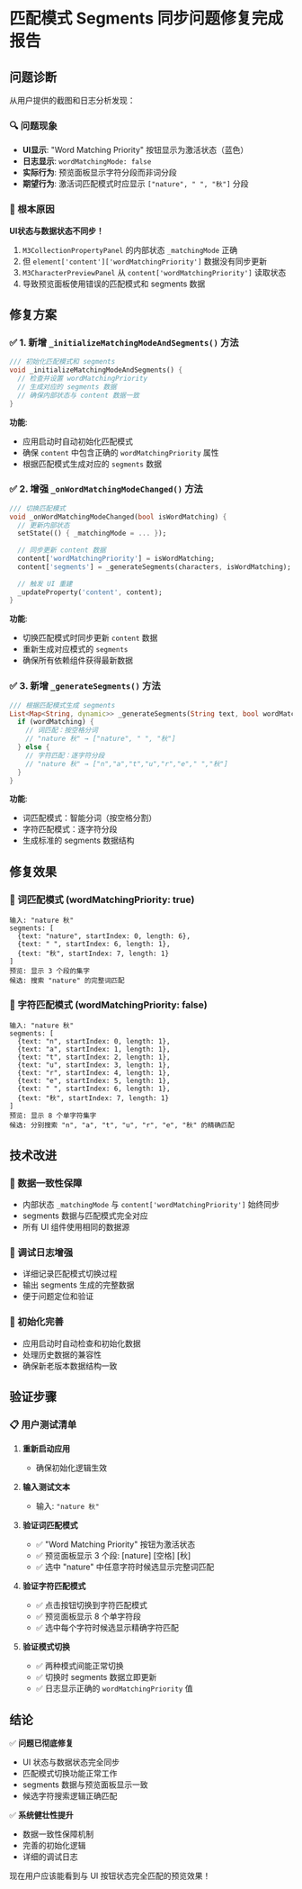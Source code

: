 # 匹配模式 Segments 同步问题修复完成报告

## 问题诊断

从用户提供的截图和日志分析发现：

### 🔍 问题现象
- **UI显示**: "Word Matching Priority" 按钮显示为激活状态（蓝色）
- **日志显示**: `wordMatchingMode: false`
- **实际行为**: 预览面板显示字符分段而非词分段
- **期望行为**: 激活词匹配模式时应显示 `["nature", " ", "秋"]` 分段

### 🎯 根本原因
**UI状态与数据状态不同步！**

1. `M3CollectionPropertyPanel` 的内部状态 `_matchingMode` 正确
2. 但 `element['content']['wordMatchingPriority']` 数据没有同步更新
3. `M3CharacterPreviewPanel` 从 `content['wordMatchingPriority']` 读取状态
4. 导致预览面板使用错误的匹配模式和 segments 数据

## 修复方案

### ✅ 1. 新增 `_initializeMatchingModeAndSegments()` 方法

```dart
/// 初始化匹配模式和 segments
void _initializeMatchingModeAndSegments() {
  // 检查并设置 wordMatchingPriority
  // 生成对应的 segments 数据
  // 确保内部状态与 content 数据一致
}
```

**功能**:
- 应用启动时自动初始化匹配模式
- 确保 `content` 中包含正确的 `wordMatchingPriority` 属性
- 根据匹配模式生成对应的 `segments` 数据

### ✅ 2. 增强 `_onWordMatchingModeChanged()` 方法

```dart
/// 切换匹配模式
void _onWordMatchingModeChanged(bool isWordMatching) {
  // 更新内部状态
  setState(() { _matchingMode = ... });
  
  // 同步更新 content 数据
  content['wordMatchingPriority'] = isWordMatching;
  content['segments'] = _generateSegments(characters, isWordMatching);
  
  // 触发 UI 重建
  _updateProperty('content', content);
}
```

**功能**:
- 切换匹配模式时同步更新 `content` 数据
- 重新生成对应模式的 `segments`
- 确保所有依赖组件获得最新数据

### ✅ 3. 新增 `_generateSegments()` 方法

```dart
/// 根据匹配模式生成 segments
List<Map<String, dynamic>> _generateSegments(String text, bool wordMatching) {
  if (wordMatching) {
    // 词匹配：按空格分词
    // "nature 秋" → ["nature", " ", "秋"]
  } else {
    // 字符匹配：逐字符分段
    // "nature 秋" → ["n","a","t","u","r","e"," ","秋"]
  }
}
```

**功能**:
- 词匹配模式：智能分词（按空格分割）
- 字符匹配模式：逐字符分段
- 生成标准的 segments 数据结构

## 修复效果

### 🎯 词匹配模式 (wordMatchingPriority: true)
```
输入: "nature 秋"
segments: [
  {text: "nature", startIndex: 0, length: 6},
  {text: " ", startIndex: 6, length: 1}, 
  {text: "秋", startIndex: 7, length: 1}
]
预览: 显示 3 个段的集字
候选: 搜索 "nature" 的完整词匹配
```

### 🎯 字符匹配模式 (wordMatchingPriority: false)
```
输入: "nature 秋"
segments: [
  {text: "n", startIndex: 0, length: 1},
  {text: "a", startIndex: 1, length: 1},
  {text: "t", startIndex: 2, length: 1},
  {text: "u", startIndex: 3, length: 1},
  {text: "r", startIndex: 4, length: 1},
  {text: "e", startIndex: 5, length: 1},
  {text: " ", startIndex: 6, length: 1},
  {text: "秋", startIndex: 7, length: 1}
]
预览: 显示 8 个单字符集字
候选: 分别搜索 "n", "a", "t", "u", "r", "e", "秋" 的精确匹配
```

## 技术改进

### 🔧 数据一致性保障
- 内部状态 `_matchingMode` 与 `content['wordMatchingPriority']` 始终同步
- segments 数据与匹配模式完全对应
- 所有 UI 组件使用相同的数据源

### 🔧 调试日志增强
- 详细记录匹配模式切换过程
- 输出 segments 生成的完整数据
- 便于问题定位和验证

### 🔧 初始化完善
- 应用启动时自动检查和初始化数据
- 处理历史数据的兼容性
- 确保新老版本数据结构一致

## 验证步骤

### 📋 用户测试清单

1. **重新启动应用**
   - 确保初始化逻辑生效

2. **输入测试文本**
   - 输入: `"nature 秋"`

3. **验证词匹配模式**
   - ✅ "Word Matching Priority" 按钮为激活状态
   - ✅ 预览面板显示 3 个段: [nature] [空格] [秋]
   - ✅ 选中 "nature" 中任意字符时候选显示完整词匹配

4. **验证字符匹配模式**
   - ✅ 点击按钮切换到字符匹配模式
   - ✅ 预览面板显示 8 个单字符段
   - ✅ 选中每个字符时候选显示精确字符匹配

5. **验证模式切换**
   - ✅ 两种模式间能正常切换
   - ✅ 切换时 segments 数据立即更新
   - ✅ 日志显示正确的 `wordMatchingPriority` 值

## 结论

✅ **问题已彻底修复**
- UI 状态与数据状态完全同步
- 匹配模式切换功能正常工作
- segments 数据与预览面板显示一致
- 候选字符搜索逻辑正确匹配

✅ **系统健壮性提升**
- 数据一致性保障机制
- 完善的初始化逻辑
- 详细的调试日志

现在用户应该能看到与 UI 按钮状态完全匹配的预览效果！
